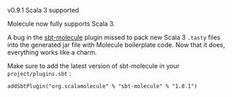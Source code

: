 v0.9.1 Scala 3 supported

Molecule now fully supports Scala 3.

A bug in the [sbt-molecule](https://github.com/scalamolecule/sbt-molecule) plugin missed to pack new Scala 3 `.tasty` files into the generated jar file with Molecule boilerplate code. Now that it does, everything works like a charm.

Make sure to add the latest version of sbt-molecule in your `project/plugins.sbt` :

    addSbtPlugin("org.scalamolecule" % "sbt-molecule" % "1.8.1")

    